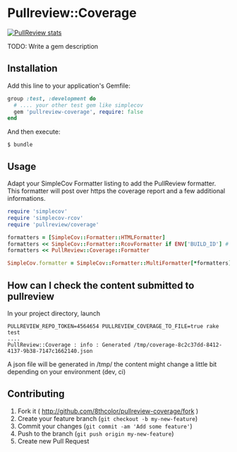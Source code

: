 # Pullreview::Coverage

[![PullReview stats](https://www.pullreview.com/github/8thcolor/pullreview-coverage/badges/master.svg?type=full)](https://www.pullreview.com/github/8thcolor/pullreview-coverage/reviews/master)

TODO: Write a gem description

## Installation

Add this line to your application's Gemfile:

```ruby
group :test, :development do
  # .... your other test gem like simplecov
  gem 'pullreview-coverage', require: false
end
```

And then execute:

    $ bundle

## Usage

Adapt your SimpleCov Formatter listing to add the PullReview formatter.
This formatter will post over https the coverage report and a few additional informations.

```ruby
require 'simplecov'
require 'simplecov-rcov'
require 'pullreview/coverage'

formatters = [SimpleCov::Formatter::HTMLFormatter]
formatters << SimpleCov::Formatter::RcovFormatter if ENV['BUILD_ID'] # sample jenkins-ci formatter
formatters << PullReview::Coverage::Formatter

SimpleCov.formatter = SimpleCov::Formatter::MultiFormatter[*formatters]

```

## How can I check the content submitted to pullreview

In your project directory, launch

```
PULLREVIEW_REPO_TOKEN=4564654 PULLREVIEW_COVERAGE_TO_FILE=true rake test
....
PullReview::Coverage : info : Generated /tmp/coverage-8c2c37dd-8412-4137-9b38-7147c1662140.json
```

A json file will be generated in /tmp/ the content might change a little bit depending on your environment (dev, ci)

## Contributing

1. Fork it ( http://github.com/8thcolor/pullreview-coverage/fork )
2. Create your feature branch (`git checkout -b my-new-feature`)
3. Commit your changes (`git commit -am 'Add some feature'`)
4. Push to the branch (`git push origin my-new-feature`)
5. Create new Pull Request
